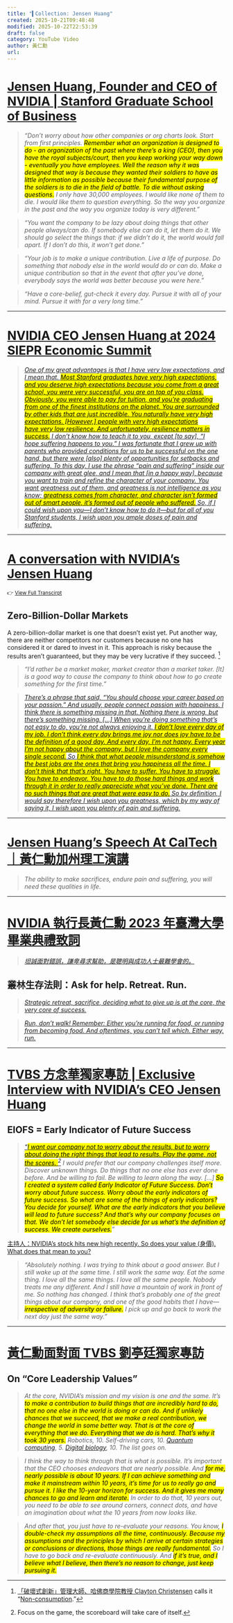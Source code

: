 ```yaml
---
title: "▍Collection: Jensen Huang"
created: 2025-10-21T09:48:48
modified: 2025-10-22T22:53:39
draft: false
category: YouTube Video
author: 黃仁勳
url:
---
```


# [Jensen Huang, Founder and CEO of NVIDIA | Stanford Graduate School of Business](https://www.youtube.com/watch?v=lXLBTBBil2U)

> _“Don’t worry about how other companies or org charts look. Start from first principles. <mark>Remember what an organization is designed to do - an organization of the past where there’s a king (CEO), then you have the royal subjects/court, then you keep working your way down - eventually you have employees. Well the reason why it was designed that way is because they wanted their soldiers to have as little information as possible because their fundamental purpose of the soldiers is to die in the field of battle. To die without asking questions.</mark> I only have 30,000 employees. I would like none of them to die. I would like them to question everything. So the way you organize in the past and the way you organize today is very different.”_

> _“You want the company to be lazy about doing things that other people always/can do. If somebody else can do it, let them do it. We should go select the things that: if we didn’t do it, the world would fall apart. If I don’t do this, it won’t get done.”_

> _“Your job is to make a unique contribution. Live a life of purpose. Do something that nobody else in the world would do or can do. Make a unique contribution so that in the event that after you’ve done, everybody says the world was better because you were here.”_

> _“Have a core-belief, gut-check it every day. Pursue it with all of your mind. Pursue it with for a very long time.”_

---

# [NVIDIA CEO Jensen Huang at 2024 SIEPR Economic Summit](https://youtu.be/cEg8cOx7UZk)

> _[One of my great advantages is that I have very low expectations, and I mean that. <mark>Most Stanford graduates have very high expectations, and you deserve high expectations because you come from a great school, you were very successful, you are on top of you class. Obviously, you were able to pay for tuition, and you’re graduating from one of the finest institutions on the planet. You are surrounded by other kids that are just incredible. You naturally have very high expectations. [However,] people with very high expectations have very low resilience. And unfortunately, resilience matters in success.</mark> I don’t know how to teach it to you, except [to say], “I hope suffering happens to you.” I was fortunate that I grew up with parents who provided conditions for us to be successful on the one hand, but there were [also] plenty of opportunities for setbacks and suffering. To this day, I use the phrase “pain and suffering” inside our company with great glee, and I mean that [in a happy way], because you want to train and refine the character of your company. You want greatness out of them, and greatness is not intelligence as you know; <mark>greatness comes from character, and character isn’t formed out of smart people, it’s formed out of people who suffered.</mark> So, if I could wish upon you—I don’t know how to do it—but for all of you Stanford students, I wish upon you ample doses of pain and suffering.](https://www.youtube.com/watch?v=cEg8cOx7UZk&t=36m10s)_

---

# [A conversation with NVIDIA’s Jensen Huang](https://www.youtube.com/watch?v=8Pfa8kPjUio)

<sub>👉 [View Full Transcirpt](https://stripe.com/sessions/2024/a-conversation-with-nvidias-jensen-huang)</sub>

## Zero-Billion-Dollar Markets

A zero-billion-dollar market is one that doesn’t exist yet. Put another way, there are neither competitors nor customers because no one has considered it or dared to invest in it. This approach is risky because the results aren’t guaranteed, but they may be very lucrative if they succeed. [^1]

> _“I’d rather be a market maker, market creator than a market taker. [It] is a good way to cause the company to think about how to go create something for the first time.”_

> _[There’s a phrase that said, “You should choose your career based on your passion.” And usually, people connect passion with happiness. I think there is something missing in that. Nothing there is wrong, but there’s something missing. […] When you’re doing something that’s not easy to do, you’re not always enjoying it. <mark>I don’t love every day of my job. I don’t think every day brings me joy nor does joy have to be the definition of a good day. And every day, I’m not happy. Every year I’m not happy about the company, but I love the company every single second.</mark> So <mark>I think that what people misunderstand is somehow the best jobs are the ones that bring you happiness all the time. I don’t think that that’s right. You have to suffer. You have to struggle. You have to endeavor. You have to do those hard things and work through it in order to really appreciate what you’ve done. There are no such things that are great that were easy to do.</mark> So by definition, I would say therefore I wish upon you greatness, which by my way of saying it, I wish upon you plenty of pain and suffering.](https://www.youtube.com/watch?v=8Pfa8kPjUio&t=5m32s)_

---

# [Jensen Huang’s Speech At CalTech｜黃仁勳加州理工演講](https://youtu.be/Sc48ToLIQAY)

> _The ability to make sacrifices, endure pain and suffering, you will need these qualities in life._

---

# [NVIDIA 執行長黃仁勳 2023 年臺灣大學畢業典禮致詞](https://youtu.be/oi89u6q0_AY)

> _[坦誠面對錯誤，謙卑尋求幫助，是聰明與成功人士最難學會的。](https://www.youtube.com/watch?v=oi89u6q0_AY&t=13m6s)_

## 叢林生存法則：Ask for help. Retreat. Run.

> _[Strategic retreat, sacrifice, deciding what to give up is at the core, the very core of success.](https://www.youtube.com/watch?v=oi89u6q0_AY&t=19m57s)_

> _[Run, don’t walk! Remember: Either you’re running for food, or running from becoming food. And oftentimes, you can’t tell which. Either way, run.](https://www.youtube.com/watch?v=oi89u6q0_AY&t=21m8s)_

---

# [TVBS 方念華獨家專訪 | Exclusive Interview with NVIDIA’s CEO Jensen Huang](https://www.youtube.com/live/FOzcVNvitnI)

## EIOFS = Early Indicator of Future Success

> _[“<mark>I want our company not to worry about the results, but to worry about doing the right things that lead to results. Play the game, not the scores. [^2]</mark> I would prefer that our company challenges itself more. Discover unknown things. Do things that no one else has ever done before. And be willing to fail. Be willing to learn along the way. […] <mark>So I created a system called Early Indicator of Future Success. Don’t worry about future success. Worry about the early indicators of future success. So what are some of the things of early indicators? You decide for yourself. What are the early indicators that you believe will lead to future success? And that’s why our company focuses on that. We don’t let somebody else decide for us what’s the definition of success. We create ourselves.</mark>”](https://www.youtube.com/live/FOzcVNvitnI?t=1529s)_

[主持人：NVIDIA’s stock hits new high recently. So does your value (身價). What does that mean to you?](https://www.youtube.com/live/FOzcVNvitnI?t=1886s)

> _“Absolutely nothing. I was trying to think about a good answer. But I still wake up at the same time. I still work the same way. Eat the same thing. I love all the same things. I love all the same people. Nobody treats me any different. And I still have a mountain of work in front of me. So nothing has changed. I think that’s probably one of the great things about our company, and one of the good habits that I have—<mark>irrespective of adversity or failure.</mark> I pick up and go back to work the next day just the same way.”_

---

# [黃仁勳面對面 TVBS 劉亭廷獨家專訪](https://youtu.be/emUT9pEjf3A?t=2889)

## On “Core Leadership Values”

> _At the core, NVIDIA’s mission and my vision is one and the same. It’s <mark>to make a contribution to build things that are incredibly hard to do, that no one else in the world is doing or can do. And if unlikely chances that we succeed, that we make a real contribution, we change the world in some better way. That is at the core of everything that we do. Everything that we do is hard. That’s why it took 30 years.</mark> Robotics, 10. Self-driving cars, 10. [Quantum computing](https://www.google.com/search?q=Quantum+computing), 5. [Digital biology](https://www.google.com/search?q=Digital+biology), 10. The list goes on._

> _I think the way to think through that is what is possible. It’s important that the CEO chooses endeavors that are nearly possible. And <mark>for me, nearly possible is about 10 years. If I can achieve something and make it mainstream within 10 years, it’s time for us to really go and pursue it. I like the 10-year horizon for success. And it gives me many chances to go and learn and iterate.</mark> In order to do that, 10 years out, you need to be able to see around corners, connect dots, and have an imagination about what the 10 years from now looks like._

> _And after that, you just have to re-evaluate your reasons. You know, <mark>I double-check my assumptions all the time, continuously. Because my assumptions and the principles by which I arrive at certain strategies or conclusions or directions, those things are really fundamental.</mark> So I have to go back and re-evaluate continuously. And <mark>if it’s true, and I believe what I believe, then there’s no reason to change, just keep pursuing it.</mark>_

[^1]: [「破壞式創新」管理大師、哈佛商學院教授 Clayton Christensen](https://www.google.com/search?q=Clayton+Christensen) calls it “[Non-consumption](https://www.google.com/search?q=Non-consumption).”
[^2]: Focus on the game, the scoreboard will take care of itself.
